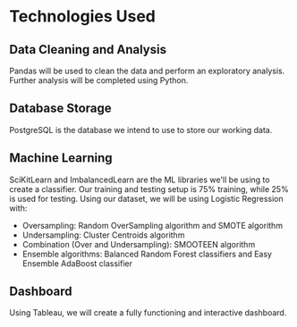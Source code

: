 # Technologies Used
## Data Cleaning and Analysis
Pandas will be used to clean the data and perform an exploratory analysis. Further analysis will be completed using Python.

## Database Storage
PostgreSQL is the database we intend to use to store our working data.

## Machine Learning
SciKitLearn and ImbalancedLearn are the ML libraries we'll be using to create a classifier. Our training and testing setup is 75% training, while 25% is used for testing. Using our dataset, we will be using Logistic Regression with: 
* Oversampling: Random OverSampling algorithm and SMOTE algorithm
* Undersampling: Cluster Centroids algorithm 
* Combination (Over and Undersampling): SMOOTEEN algorithm 
* Ensemble algorithms: Balanced Random Forest classifiers and Easy Ensemble AdaBoost classifier

## Dashboard
Using Tableau, we will create a fully functioning and interactive dashboard. 

